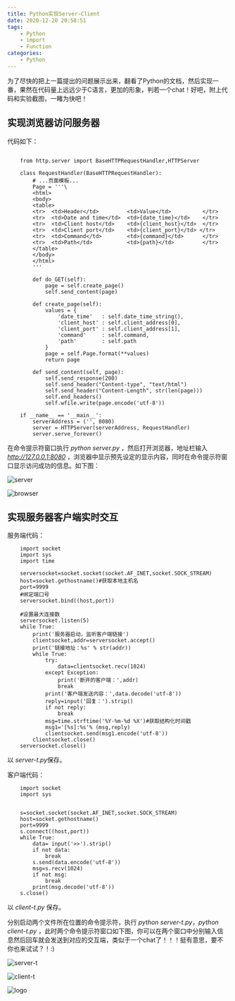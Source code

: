 ```yaml
---
title: Python实现Server-Client
date: 2020-12-20 20:58:51
tags:
    - Python
    - import
    - Function
categories:
    - Python
---
```


为了尽快的把上一篇提出的问题展示出来，翻看了Python的文档，然后实现一番，果然在代码量上远远少于C语言，更加的形象，判若一个chat！好吧，附上代码和实验截图，一睹为快吧！

<!-- more -->

## 实现浏览器访问服务器

代码如下：

```

    from http.server import BaseHTTPRequestHandler,HTTPServer

    class RequestHandler(BaseHTTPRequestHandler):
        # ...页面模板...
        Page = '''\
        <html>
        <body>
        <table>
        <tr>  <td>Header</td>         <td>Value</td>          </tr>
        <tr>  <td>Date and time</td>  <td>{date_time}</td>    </tr>
        <tr>  <td>Client host</td>    <td>{client_host}</td>  </tr>
        <tr>  <td>Client port</td>    <td>{client_port}</td> </tr>
        <tr>  <td>Command</td>        <td>{command}</td>      </tr>
        <tr>  <td>Path</td>           <td>{path}</td>         </tr>
        </table>
        </body>
        </html>
        '''

        def do_GET(self):
            page = self.create_page()
            self.send_content(page)

        def create_page(self):
            values = {
                'date_time'   : self.date_time_string(),
                'client_host' : self.client_address[0],
                'client_port' : self.client_address[1],
                'command'     : self.command,
                'path'        : self.path
            }
            page = self.Page.format(**values)
            return page

        def send_content(self, page):
            self.send_response(200)
            self.send_header("Content-type", "text/html")
            self.send_header("Content-Length", str(len(page)))
            self.end_headers()
            self.wfile.write(page.encode('utf-8'))
            
    if __name__ == '__main__':
        serverAddress = ('', 8080)
        server = HTTPServer(serverAddress, RequestHandler)
        server.serve_forever()
```

在命令提示符窗口执行 *python server.py* ，然后打开浏览器，地址栏输入 *http://127.0.0.1:8080* ，浏览器中显示预先设定的显示内容，同时在命令提示符窗口显示访问成功的信息。如下图：

![server](https://img-blog.csdnimg.cn/20201220212401539.jpg?x-oss-process=image/watermark,type_ZmFuZ3poZW5naGVpdGk,shadow_10,text_aHR0cHM6Ly9ibG9nLmNzZG4ubmV0L3N0ZXZlbl96ZGc5ODg=,size_16,color_FFFFFF,t_70)

![browser](https://img-blog.csdnimg.cn/20201220212401474.jpg?x-oss-process=image/watermark,type_ZmFuZ3poZW5naGVpdGk,shadow_10,text_aHR0cHM6Ly9ibG9nLmNzZG4ubmV0L3N0ZXZlbl96ZGc5ODg=,size_16,color_FFFFFF,t_70)

## 实现服务器客户端实时交互

服务端代码：
```
    import socket
    import sys
    import time

    serversocket=socket.socket(socket.AF_INET,socket.SOCK_STREAM)
    host=socket.gethostname()#获取本地主机名
    port=9999
    #绑定端口号
    serversocket.bind((host,port))

    #设置最大连接数
    serversocket.listen(5)
    while True:
        print('服务器启动，监听客户端链接')
        clientsocket,addr=serversocket.accept()
        print('链接地址：%s' % str(addr))
        while True:
            try:
                data=clientsocket.recv(1024)
            except Exception:
                print('断开的客户端：',addr)
                break
            print('客户端发送内容：',data.decode('utf-8'))
            reply=input('回复：').strip()
            if not reply:
                break
            msg=time.strftime('%Y-%m-%d %X')#获取结构化时间戳
            msg1='[%s]:%s'% (msg,reply)
            clientsocket.send(msg1.encode('utf-8'))
        clientsocket.close()
    serversocket.closel()
```
以 *server-t.py*保存。

客户端代码：
```
    import socket
    import sys


    s=socket.socket(socket.AF_INET,socket.SOCK_STREAM)
    host=socket.gethostname()
    port=9999
    s.connect((host,port))
    while True:
        data= input('>>').strip()
        if not data:
            break
        s.send(data.encode('utf-8'))
        msg=s.recv(1024)
        if not msg:
            break
        print(msg.decode('utf-8'))
    s.close()
```
以 *client-t.py* 保存。

分别启动两个文件所在位置的命令提示符，执行 *python server-t.py*，*python client-t.py* ，此时两个命令提示符窗口如下图，你可以在两个窗口中分别输入信息然后回车就会发送到对应的交互端，类似于一个chat了！！！挺有意思，要不你也来试试？！:)

![server-t](https://img-blog.csdnimg.cn/20201220212401429.jpg?x-oss-process=image/watermark,type_ZmFuZ3poZW5naGVpdGk,shadow_10,text_aHR0cHM6Ly9ibG9nLmNzZG4ubmV0L3N0ZXZlbl96ZGc5ODg=,size_16,color_FFFFFF,t_70)

![client-t](https://img-blog.csdnimg.cn/20201220212401426.jpg?x-oss-process=image/watermark,type_ZmFuZ3poZW5naGVpdGk,shadow_10,text_aHR0cHM6Ly9ibG9nLmNzZG4ubmV0L3N0ZXZlbl96ZGc5ODg=,size_16,color_FFFFFF,t_70)

![logo](https://img-blog.csdnimg.cn/20201218081104595.jpg#pic_center)
